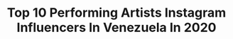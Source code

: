 ---
title: Top 10 Performing Artists Instagram Influencers In Venezuela In 2020
description: >-
  Find top performing artists Instagram influencers in Venezuela in 2020. Most popular hashtags: #foxyeyes #glam #happymothersday #maybelline.
platform: Instagram
profiles:
  - username: "alexmagomakeup"
    fullname: >-
      Makeup|Bridal specialist
    location: "Venezuela"
    followers: 19786
    engagement: 319
    commentsToLikes: 0.077304
    id: ck6tk6s8044070j717ryh888c
    verified: false
    hashtags: "#coronavirus, #makeuptutorialsid, #anastasiabeverlyhills, #makeupoftheday"
  - username: "asoteldo"
    fullname: >-
      Alejandro Soteldo 🇻🇪
    location: "Venezuela"
    followers: 22073
    engagement: 595
    commentsToLikes: 0.079322
    id: ck602x1lzjs7m0i14chfvlftd
    verified: false
    hashtags: "#valentinesideas, #empowerment, #coronavirus, #breakfast"
  - username: "emmanuelmakeup"
    fullname: >-
      Emmanuel Urbina.
    location: "Venezuela"
    followers: 13888
    engagement: 474
    commentsToLikes: 0.084818
    id: ckaorfdx5myrm0i7898aupvok
    verified: false
    hashtags: "#cutcrease, #menmakeup, #verano, #2020"
  - username: "isabelcarolinav"
    fullname: >-
      Isαbel Cαrolinα
    location: "Venezuela"
    followers: 27554
    engagement: 168
    commentsToLikes: 0.119695
    id: ck55lgnje1it80i11wzq6pc0n
    verified: false
    hashtags: "#labiosmordidos, #benefitmexico, #morphebabe, #benebrows"
  - username: "mariajglam"
    fullname: >-
      M A R I A    J O S E   G L A M
    location: "Venezuela"
    followers: 3521
    engagement: 1245
    commentsToLikes: 0.133259
    id: ck5cjbyv2uf030i11nelnz1pn
    verified: false
    hashtags: "#smokey, #pesta, #colorlashes, #glam"
  - username: "lorermakeup"
    fullname: >-
      Lorena | Makeup Valencia 🇻🇪
    location: "Venezuela"
    followers: 15659
    engagement: 146
    commentsToLikes: 0.169386
    id: ck5c6n8pk5skk0i11ly56b0ic
    verified: false
    hashtags: "#muaslp, #maquillajequito, #makeupmexico, #makeupsanluis"
  - username: "leandry_pauquer"
    fullname: >-
      Leandry Pauquer
    location: "Venezuela"
    followers: 7356
    engagement: 1012
    commentsToLikes: 0.025938
    id: ck8tbyr3pxphn0j78rgagoy01
    verified: false
    hashtags: "#birthofvenus, #cumplea, #drama, #vintage"
  - username: "instataniam"
    fullname: >-
      Tania Mafilito
    location: "Venezuela"
    followers: 13984
    engagement: 530
    commentsToLikes: 0.056198
    id: ck0tw1hdidm3q0i19wcp2feij
    verified: false
    hashtags: "#valencia, #education, #argentina, #paint"
  - username: "oskarovskyboyer"
    fullname: >-
      Oskar Makeup
    location: "Venezuela"
    followers: 48304
    engagement: 250
    commentsToLikes: 0.050602
    id: ck5ch4fa4q3810i11130dgmqo
    verified: false
    hashtags: "#centroamerica, #brideedition, #timessquare, #makeupforever"
  - username: "martinezcmakeup"
    fullname: >-
      MARILEXI MARTINEZ
    location: "Venezuela"
    followers: 5401
    engagement: 514
    commentsToLikes: 0.055280
    id: ck5cesb8elm380i11f15qy6ih
    verified: false
    hashtags: "#video, #makeupchallenge, #maquillajes, #glam"
---